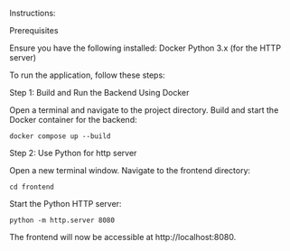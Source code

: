 Instructions:

Prerequisites

  Ensure you have the following installed:
        Docker
        Python 3.x (for the HTTP server)


To run the application, follow these steps:

Step 1: Build and Run the Backend Using Docker

Open a terminal and navigate to the project directory.
Build and start the Docker container for the backend:

    docker compose up --build
    
Step 2: Use Python for http server

Open a new terminal window.
Navigate to the frontend directory:

```cd frontend```

Start the Python HTTP server:

```python -m http.server 8080```

The frontend will now be accessible at http://localhost:8080.
